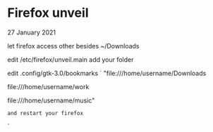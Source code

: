# Firefox unveil
27 January 2021

let firefox access other besides ~/Downloads

edit /etc/firefox/unveil.main  add your folder 

edit .config/gtk-3.0/bookmarks 
`
  "file:///home/username/Downloads
  
  file:///home/username/work
  
  file:///home/username/music"

    and restart your firefox
`

